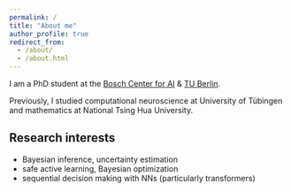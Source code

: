 ```yaml
---
permalink: /
title: "About me"
author_profile: true
redirect_from: 
  - /about/
  - /about.html
---
```


I am a PhD student at the [Bosch Center for AI](https://www.bosch-ai.com/) & [TU Berlin](https://argmin.lis.tu-berlin.de/).

Previously, I studied computational neuroscience at University of Tübingen and mathematics at National Tsing Hua University.

Research interests
------
<ul>
<li>Bayesian inference, uncertainty estimation</li>
<li>safe active learning, Bayesian optimization</li>
<li>sequential decision making with NNs (particularly transformers)</li>
</ul>


